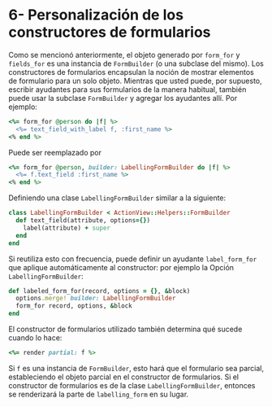 # 6- Personalización de los constructores de formularios

Como se mencionó anteriormente, el objeto generado por `form_for` y `fields_for` es una instancia de `FormBuilder` \(o una subclase del mismo\). Los constructores de formularios encapsulan la noción de mostrar elementos de formulario para un solo objeto. Mientras que usted puede, por supuesto, escribir ayudantes para sus formularios de la manera habitual, también puede usar la subclase `FormBuilder` y agregar los ayudantes allí. Por ejemplo:

```ruby
<%= form_for @person do |f| %>
  <%= text_field_with_label f, :first_name %>
<% end %>
```

Puede ser reemplazado por

```ruby
<%= form_for @person, builder: LabellingFormBuilder do |f| %>
  <%= f.text_field :first_name %>
<% end %>
```

Definiendo una clase `LabellingFormBuilder` similar a la siguiente:

```ruby
class LabellingFormBuilder < ActionView::Helpers::FormBuilder
  def text_field(attribute, options={})
    label(attribute) + super
  end
end
```

Si reutiliza esto con frecuencia, puede definir un ayudante `label_form_for` que aplique automáticamente al constructor: por ejemplo la Opción `LabellingFormBuilder`:

```ruby
def labeled_form_for(record, options = {}, &block)
  options.merge! builder: LabellingFormBuilder
  form_for record, options, &block
end
```

El constructor de formularios utilizado también determina qué sucede cuando lo hace:

```ruby
<%= render partial: f %>
```

Si `f` es una instancia de `FormBuilder`, esto hará que el formulario sea parcial, estableciendo el objeto parcial en el constructor de formularios. Si el constructor de formularios es de la clase `LabellingFormBuilder`, entonces se renderizará la parte de `labelling_form` en su lugar.

